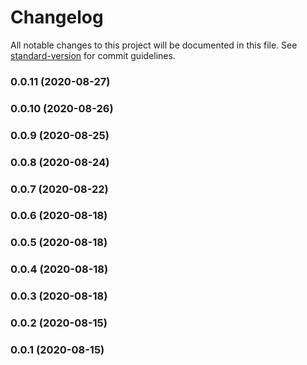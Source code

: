 # Changelog

All notable changes to this project will be documented in this file. See [standard-version](https://github.com/conventional-changelog/standard-version) for commit guidelines.

### 0.0.11 (2020-08-27)

### 0.0.10 (2020-08-26)

### 0.0.9 (2020-08-25)

### 0.0.8 (2020-08-24)

### 0.0.7 (2020-08-22)

### 0.0.6 (2020-08-18)

### 0.0.5 (2020-08-18)

### 0.0.4 (2020-08-18)

### 0.0.3 (2020-08-18)

### 0.0.2 (2020-08-15)

### 0.0.1 (2020-08-15)
